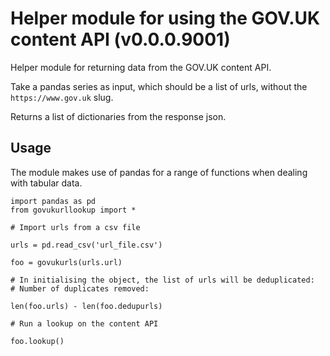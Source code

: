 # Helper module for using the GOV.UK content API (v0.0.0.9001)

Helper module for returning data from the GOV.UK content API.

Take a pandas series as input, which should be a list of urls, without the `https://www.gov.uk` slug.

Returns a list of dictionaries from the response json.

## Usage

The module makes use of pandas for a range of functions when dealing with tabular data.

```
import pandas as pd
from govukurllookup import *

# Import urls from a csv file

urls = pd.read_csv('url_file.csv')

foo = govukurls(urls.url)

# In initialising the object, the list of urls will be deduplicated:
# Number of duplicates removed:

len(foo.urls) - len(foo.dedupurls)

# Run a lookup on the content API

foo.lookup()

```
